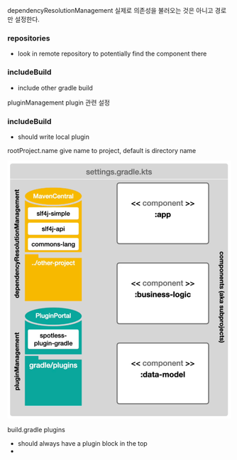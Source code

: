 dependencyResolutionManagement
실제로 의존성을 불러오는 것은 아니고 경로만 설정한다. 
### repositories
- look in remote repository to potentially find the component there

### includeBuild
- include other gradle build 

pluginManagement
plugin 관련 설정 
### includeBuild
- should write local plugin

rootProject.name
give name to project, default is directory name

![img.png](img.png)

build.gradle
plugins
- should always have a plugin block in the top 
- 